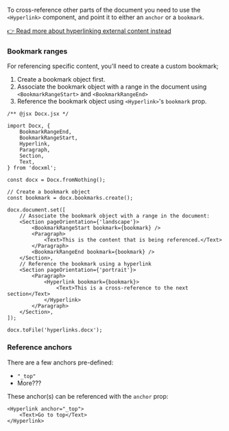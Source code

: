 To cross-reference other parts of the document you need to use the `<Hyperlink>` component, and point it to either an `anchor` or a `bookmark`.

[👉 Read more about hyperlinking external content instead](hyperlinks.md)

### Bookmark ranges

For referencing specific content, you'll need to create a custom bookmark;

1. Create a bookmark object first.
2. Associate the bookmark object with a range in the document using `<BookmarkRangeStart>` and `<BookmarkRangeEnd>`
3. Reference the bookmark object using `<Hyperlink>`'s `bookmark` prop.

```tsx
/** @jsx Docx.jsx */

import Docx, {
	BookmarkRangeEnd,
	BookmarkRangeStart,
	Hyperlink,
	Paragraph,
	Section,
	Text,
} from 'docxml';

const docx = Docx.fromNothing();

// Create a bookmark object
const bookmark = docx.bookmarks.create();

docx.document.set([
	// Associate the bookmark object with a range in the document:
	<Section pageOrientation={'landscape'}>
		<BookmarkRangeStart bookmark={bookmark} />
		<Paragraph>
			<Text>This is the content that is being referenced.</Text>
		</Paragraph>
		<BookmarkRangeEnd bookmark={bookmark} />
	</Section>,
	// Reference the bookmark using a hyperlink
	<Section pageOrientation={'portrait'}>
		<Paragraph>
			<Hyperlink bookmark={bookmark}>
				<Text>This is a cross-reference to the next section</Text>
			</Hyperlink>
		</Paragraph>
	</Section>,
]);

docx.toFile('hyperlinks.docx');
```

### Reference anchors

There are a few anchors pre-defined:

- `"_top"`
- More???

These anchor(s) can be referenced with the `anchor` prop:

```tsx
<Hyperlink anchor="_top">
	<Text>Go to top</Text>
</Hyperlink>
```
